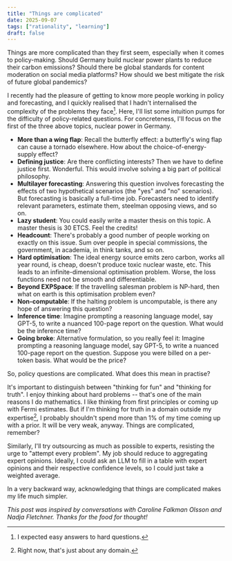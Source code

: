 ```yaml
---
title: "Things are complicated"
date: 2025-09-07
tags: ["rationality", "learning"]
draft: false
---
```


Things are more complicated than they first seem, especially when it comes to policy-making. Should Germany build nuclear power plants to reduce their carbon emissions? Should there be global standards for content moderation on social media platforms? How should we best mitigate the risk of future global pandemics?

I recently had the pleasure of getting to know more people working in policy and forecasting, and I quickly realised that I hadn't internalised the complexity of the problems they face[^bad]. Here, I'll list some intuition pumps for the difficulty of policy-related questions. For concreteness, I'll focus on the first of the three above topics, nuclear power in Germany.

- **More than a wing flap**: Recall the butterfly effect: a butterfly's wing flap can cause a tornado elsewhere. How about the choice-of-energy-supply effect?
- **Defining justice**: Are there conflicting interests? Then we have to define justice first. Wonderful. This would involve solving a big part of political philosophy.
- **Multilayer forecasting**: Answering this question involves forecasting the effects of two hypothetical scenarios (the "yes" and "no" scenarios). But forecasting is basically a full-time job. Forecasters need to identify relevant parameters, estimate them, steelman opposing views, and so on.
- **Lazy student**: You could easily write a master thesis on this topic. A master thesis is 30 ETCS. Feel the credits!
- **Headcount**: There's probably a good number of people working on exactly on this issue. Sum over people in special commissions, the government, in academia, in think tanks, and so on.
- **Hard optimisation**: The ideal energy source emits zero carbon, works all year round, is cheap, doesn't produce toxic nuclear waste, etc. This leads to an infinite-dimensional optimisation problem. Worse, the loss functions need not be smooth and differentiable.
- **Beyond EXPSpace**: If the travelling salesman problem is NP-hard, then what on earth is this optimisation problem even?
- **Non-computable**: If the halting problem is uncomputable, is there any hope of answering this question? 
- **Inference time**: Imagine prompting a reasoning language model, say GPT-5, to write a nuanced 100-page report on the question. What would be the inference time?
- **Going broke**: Alternative formulation, so you really feel it: Imagine prompting a reasoning language model, say GPT-5, to write a nuanced 100-page report on the question. Suppose you were billed on a per-token basis. What would be the price?

So, policy questions are complicated. What does this mean in practise?

It's important to distinguish between "thinking for fun" and "thinking for truth". I enjoy thinking about hard problems -- that's one of the main reasons I do mathematics. I like thinking from first principles or coming up with Fermi estimates. But if I'm thinking for truth in a domain outside my expertise[^no], I probably shouldn't spend more than 1% of my time coming up with a prior. It will be very weak, anyway. Things are complicated, remember?

Similarly, I'll try outsourcing as much as possible to experts, resisting the urge to "attempt every problem". My job should reduce to aggregating expert opinions. Ideally, I could ask an LLM to fill in a table with expert opinions and their respective confidence levels, so I could just take a weighted average.

In a very backward way, acknowledging that things are complicated makes my life much simpler.

*This post was inspired by conversations with Caroline Falkman Olsson and Nadja Fletchner. Thanks for the food for thought!*

[^bad]: I expected easy answers to hard questions.
[^no]: Right now, that's just about any domain.
